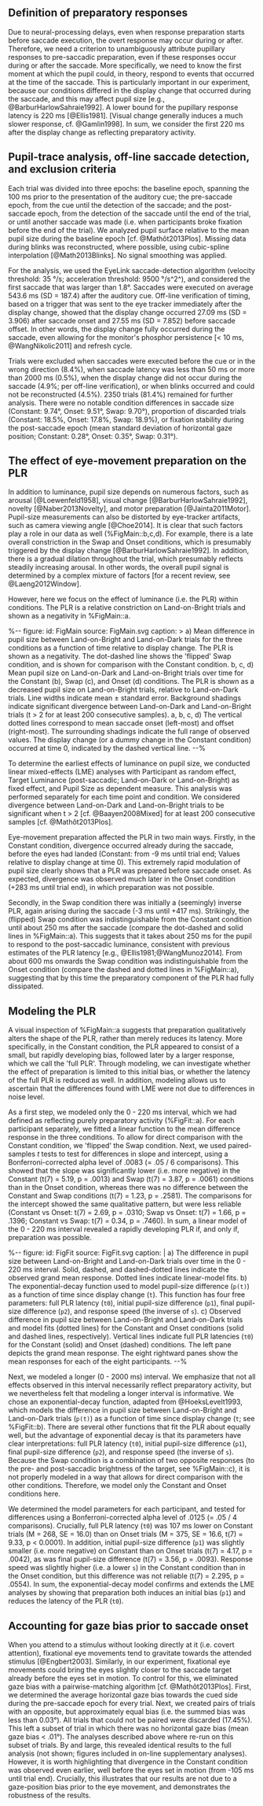 ## Definition of preparatory responses

Due to neural-processing delays, even when response preparation starts before saccade execution, the overt response may occur during or after. Therefore, we need a criterion to unambiguously attribute pupillary responses to pre-saccadic preparation, even if these responses occur during or after the saccade. More specifically, we need to know the first moment at which the pupil could, in theory, respond to events that occurred at the time of the saccade. This is particularly important in our experiment, because our conditions differed in the display change that occurred during the saccade, and this may affect pupil size [e.g., @BarburHarlowSahraie1992]. A lower bound for the pupillary response latency is 220 ms [@Ellis1981]. [Visual change generally induces a much slower response, cf. @Gamlin1998]. In sum, we consider the first 220 ms after the display change as reflecting preparatory activity.

## Pupil-trace analysis, off-line saccade detection, and exclusion criteria

Each trial was divided into three epochs: the baseline epoch, spanning the 100 ms prior to the presentation of the auditory cue; the pre-saccade epoch, from the cue until the detection of the saccade; and the post-saccade epoch, from the detection of the saccade until the end of the trial, or until another saccade was made (i.e. when participants broke fixation before the end of the trial). We analyzed pupil surface relative to the mean pupil size during the baseline epoch [cf. @Mathôt2013Plos]. Missing data during blinks was reconstructed, where possible, using cubic-spline interpolation [@Math2013Blinks]. No signal smoothing was applied.

For the analysis, we used the EyeLink saccade-detection algorithm (velocity threshold: 35 °/s; acceleration threshold: 9500 °/s^2^), and considered the first saccade that was larger than 1.8°. Saccades were executed on average 543.6 ms (SD = 187.4) after the auditory cue. Off-line verification of timing, based on a trigger that was sent to the eye tracker immediately after the display change, showed that the display change occurred  27.09 ms (SD = 3.906) after saccade onset and 27.55 ms (SD = 7.852) before saccade offset. In other words, the display change fully occurred during the saccade, even allowing for the monitor's phosphor persistence [< 10 ms, @WangNikolic2011] and refresh cycle.

Trials were excluded when saccades were executed before the cue or in the wrong direction (8.4%), when saccade latency was less than 50 ms or more than 2000 ms (0.5%), when the display change did not occur during the saccade (4.9%; per off-line verification), or when blinks occurred and could not be reconstructed (4.5%). 2350 trials (81.4%) remained for further analysis. There were no notable condition differences in saccade size (Constant: 9.74°, Onset: 9.51°, Swap: 9.70°), proportion of discarded trials (Constant: 18.5%, Onset: 17.8%, Swap: 18.9%), or fixation stability during the post-saccade epoch (mean standard deviation of horizontal gaze position; Constant: 0.28°, Onset: 0.35°, Swap: 0.31°).

## The effect of eye-movement preparation on the PLR

In addition to luminance, pupil size depends on numerous factors, such as arousal [@Loewenfeld1958], visual change [@BarburHarlowSahraie1992], novelty [@Naber2013Novelty], and motor preparation [@Jainta2011Motor]. Pupil-size measurements can also be distorted by eye-tracker artifacts, such as camera viewing angle [@Choe2014]. It is clear that such factors play a role in our data as well (%FigMain::b,c,d). For example, there is a late overall constriction in the Swap and Onset conditions, which is presumably triggered by the display change [@BarburHarlowSahraie1992]. In addition, there is a gradual dilation throughout the trial, which presumably reflects steadily increasing arousal. In other words, the overall pupil signal is determined by a complex mixture of factors [for a recent review, see @Laeng2012Window].

However, here we focus on the effect of luminance (i.e. the PLR) within conditions. The PLR is a relative constriction on Land-on-Bright trials and shown as a negativity in %FigMain::a.

%--
figure:
 id: FigMain
 source: FigMain.svg
 caption: >
  a) Mean difference in pupil size between Land-on-Bright and Land-on-Dark trials for the three conditions as a function of time relative to display change. The PLR is shown as a negativity. The dot-dashed line shows the 'flipped' Swap condition, and is shown for comparison with the Constant condition. b, c, d) Mean pupil size on Land-on-Dark and Land-on-Bright trials over time for the Constant (b), Swap (c), and Onset (d) conditions. The PLR is shown as a decreased pupil size on Land-on-Bright trials, relative to Land-on-Dark trials. Line widths indicate mean ± standard error. Background shadings indicate significant divergence between Land-on-Dark and Land-on-Bright trials (t > 2 for at least 200 consecutive samples). a, b, c, d) The vertical dotted lines correspond to mean saccade onset (left-most) and offset (right-most). The surrounding shadings indicate the full range of observed values. The display change (or a dummy change in the Constant condition) occurred at time 0, indicated by the dashed vertical line.
--%

To determine the earliest effects of luminance on pupil size, we conducted linear mixed-effects (LME) analyses with Participant as random effect, Target Luminance (post-saccadic; Land-on-Dark or Land-on-Bright) as fixed effect, and Pupil Size as dependent measure. This analysis was performed separately for each time point and condition. We considered divergence between Land-on-Dark and Land-on-Bright trials to be significant when t > 2 [cf. @Baayen2008Mixed] for at least 200 consecutive samples [cf. @Mathôt2013Plos].

Eye-movement preparation affected the PLR in two main ways. Firstly, in the Constant condition, divergence occurred already during the saccade, before the eyes had landed (Constant: from -9 ms until trial end; Values relative to display change at time 0). This extremely rapid modulation of pupil size clearly shows that a PLR was prepared before saccade onset. As expected, divergence was observed much later in the Onset condition (+283 ms until trial end), in which preparation was not possible.

Secondly, in the Swap condition there was initially a (seemingly) inverse PLR, again arising during the saccade (-3 ms until +417 ms). Strikingly, the (flipped) Swap condition was indistinguishable from the Constant condition until about 250 ms after the saccade (compare the dot-dashed and solid lines in %FigMain::a). This suggests that it takes about 250 ms for the pupil to respond to the post-saccadic luminance, consistent with previous estimates of the PLR latency [e.g., @Ellis1981;@WangMunoz2014]. From about 600 ms onwards the Swap condition was indistinguishable from the Onset condition (compare the dashed and dotted lines in %FigMain::a), suggesting that by this time the preparatory component of the PLR had fully dissipated.

## Modeling the PLR

A visual inspection of %FigMain::a suggests that preparation qualitatively alters the shape of the PLR, rather than merely reduces its latency. More specifically, in the Constant condition, the PLR appeared to consist of a small, but rapidly developing bias, followed later by a larger response, which we call the 'full PLR'. Through modeling, we can investigate whether the effect of preparation is limited to this initial bias, or whether the latency of the full PLR is reduced as well. In addition, modeling allows us to ascertain that the differences found with LME were not due to differences in noise level.

As a first step, we modeled only the 0 - 220 ms interval, which we had defined as reflecting purely preparatory activity (%FigFit::a). For each participant separately, we fitted a linear function to the mean difference response in the three conditions. To allow for direct comparison with the Constant condition, we 'flipped' the Swap condition. Next, we used paired-samples *t* tests to test for differences in slope and intercept, using a Bonferroni-corrected alpha level of .0083 (= .05 / 6 comparisons). This showed that the slope was significantly lower (i.e. more negative) in the Constant (t(7) = 5.19, p = .0013) and Swap (t(7) = 3.87, p = .0061) conditions than in the Onset condition, whereas there was no difference between the Constant and Swap conditions (t(7) = 1.23, p = .2581). The comparisons for the intercept showed the same qualitative pattern, but were less reliable (Constant vs Onset: t(7) = 2.69, p = .0310; Swap vs Onset: t(7) = 1.66, p = .1396; Constant vs Swap: t(7) = 0.34, p = .7460). In sum, a linear model of the 0 - 220 ms interval revealed a rapidly developing PLR if, and only if, preparation was possible.

%--
figure:
 id: FigFit
 source: FigFit.svg
 caption: |
  a) The difference in pupil size between Land-on-Bright and Land-on-Dark trials over time in the 0 - 220 ms interval. Solid, dashed, and dashed-dotted lines indicate the observed grand mean response. Dotted lines indicate linear-model fits. b) The exponential-decay function used to model pupil-size difference (`p(t)`) as a function of time since display change (`t`). This function has four free parameters: full PLR latency (`t0`), initial pupil-size difference (`p1`), final pupil-size difference (`p2`), and response speed (the inverse of `s`). c) Observed difference in pupil size between Land-on-Bright and Land-on-Dark trials and model fits (dotted lines) for the Constant and Onset conditions (solid and dashed lines, respectively). Vertical lines indicate full PLR latencies (`t0`) for the Constant (solid) and Onset (dashed) conditions. The left pane depicts the grand mean response. The eight rightward panes show the mean responses for each of the eight participants.
--%

Next, we modeled a longer (0 - 2000 ms) interval. We emphasize that not all effects observed in this interval necessarily reflect preparatory activity, but we nevertheless felt that modeling a longer interval is informative. We chose an exponential-decay function, adapted from @HoeksLevelt1993, which models the difference in pupil size between Land-on-Bright and Land-on-Dark trials (`p(t)`) as a function of time since display change (`t`; see %FigFit::b). There are several other functions that fit the PLR about equally well, but the advantage of exponential decay is that its parameters have clear interpretations: full PLR latency (`t0`), initial pupil-size difference (`p1`), final pupil-size difference (`p2`), and response speed (the inverse of `s`). Because the Swap condition is a combination of two opposite responses (to the pre- and post-saccadic brightness of the target, see %FigMain::c), it is not properly modeled in a way that allows for direct comparison with the other conditions. Therefore, we model only the Constant and Onset conditions here.

We determined the model parameters for each participant, and tested for differences using a Bonferroni-corrected alpha level of .0125 (= .05 / 4 comparisons). Crucially, full PLR latency (`t0`) was 107 ms lower on Constant trials (M = 268, SE = 16.0) than on Onset trials (M = 375, SE = 16.6, t(7) = 9.33, p < 0.0001). In addition, initial pupil-size difference (`p1`) was slightly smaller (i.e. more negative) on Constant than on Onset trials (t(7) = 4.17, p = .0042), as was final pupil-size difference (t(7) = 3.56, p = .0093). Response speed was slightly higher (i.e. a lower `s`) in the Constant condition than in the Onset condition, but this difference was not reliable (t(7) = 2.295, p = .0554). In sum, the exponential-decay model confirms and extends the LME analyses by showing that preparation both induces an initial bias (`p1`) and reduces the latency of the PLR (`t0`).

## Accounting for gaze bias prior to saccade onset

When you attend to a stimulus without looking directly at it (i.e. covert attention), fixational eye movements tend to gravitate towards the attended stimulus [@Engbert2003]. Similarly, in our experiment, fixational eye movements could bring the eyes slightly closer to the saccade target already before the eyes set in motion. To control for this, we eliminated gaze bias with a pairwise-matching algorithm [cf. @Mathôt2013Plos]. First, we determined the average horizontal gaze bias towards the cued side during the pre-saccade epoch for every trial. Next, we created pairs of trials with an opposite, but approximately equal bias (i.e. the summed bias was less than 0.03°). All trials that could not be paired were discarded (17.45%). This left a subset of trial in which there was no horizontal gaze bias (mean gaze bias < .01°). The analyses described above where re-run on this subset of trials. By and large, this revealed identical results to the full analysis (not shown; figures included in on-line supplementary analyses). However, it is worth highlighting that divergence in the Constant condition was observed even earlier, well before the eyes set in motion (from -105 ms until trial end). Crucially, this illustrates that our results are not due to a gaze-position bias prior to the eye movement, and demonstrates the robustness of the results.
